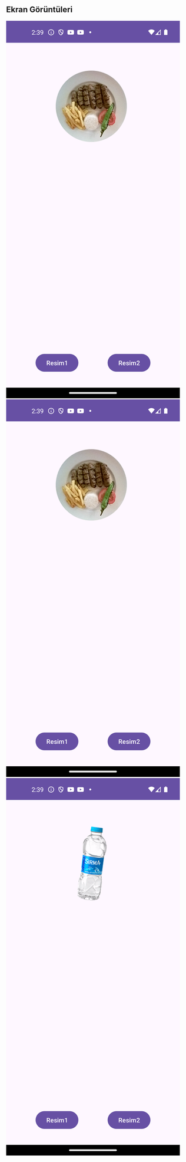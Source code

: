 ## Ekran Görüntüleri

![Screenshot_1](Screenshot_1.png)
![Screenshot_2](Screenshot_1.png)
![Screenshot_3](Screenshot_3.png)
